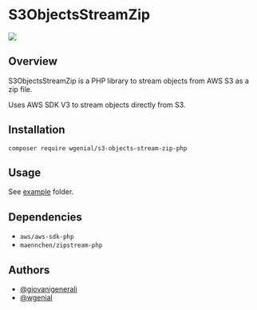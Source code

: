# S3ObjectsStreamZip

[<img src="https://img.shields.io/github/license/mashape/apistatus.svg">](https://github.com/wgenial/s3-objects-stream-zip-php/blob/master/LICENSE)


## Overview
S3ObjectsStreamZip is a PHP library to stream objects from AWS S3 as a zip file.

Uses AWS SDK V3 to stream objects directly from S3.

## Installation

```
composer require wgenial/s3-objects-stream-zip-php
```

## Usage
See [example](https://github.com/wgenial/s3-objects-stream-zip-php/blob/master/example/index.php) folder.

## Dependencies
* ```aws/aws-sdk-php```
* ```maennchen/zipstream-php```

## Authors
* [@giovanigenerali](https://github.com/giovanigenerali)
* [@wgenial](https://github.com/wgenial)